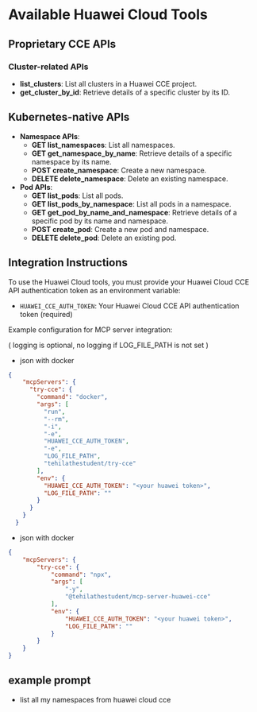 # Available Huawei Cloud Tools

## Proprietary CCE APIs

### Cluster-related APIs
- **list_clusters**: List all clusters in a Huawei CCE project.
- **get_cluster_by_id**: Retrieve details of a specific cluster by its ID.


## Kubernetes-native APIs

- **Namespace APIs**:
  - **GET list_namespaces**: List all namespaces.
  - **GET get_namespace_by_name**: Retrieve details of a specific namespace by its name.
  - **POST create_namespace**: Create a new namespace.
  - **DELETE delete_namespace**: Delete an existing namespace.
- **Pod APIs**:
  - **GET list_pods**: List all pods.
  - **GET list_pods_by_namespace**: List all pods in a namespace.
  - **GET get_pod_by_name_and_namespace**: Retrieve details of a specific pod by its name and namespace.
  - **POST create_pod**: Create a new pod and namespace.
  - **DELETE delete_pod**: Delete an existing pod.



## Integration Instructions

To use the Huawei Cloud tools, you must provide your Huawei Cloud CCE API authentication token as an environment variable:

- `HUAWEI_CCE_AUTH_TOKEN`: Your Huawei Cloud CCE API authentication token (required)

Example configuration for MCP server integration:

( logging is optional, no logging if LOG_FILE_PATH is not set )

- json with docker

```json
{
    "mcpServers": { 
      "try-cce": {
        "command": "docker",
        "args": [
          "run",
          "--rm",
          "-i",
          "-e",
          "HUAWEI_CCE_AUTH_TOKEN",
          "-e",
          "LOG_FILE_PATH",
          "tehilathestudent/try-cce"
        ],
        "env": {
          "HUAWEI_CCE_AUTH_TOKEN": "<your huawei token>",
          "LOG_FILE_PATH": ""
        }
      }
    }
  }
```


- json with docker

```json
{
    "mcpServers": {
        "try-cce": {
            "command": "npx",
            "args": [
                "-y",
                "@tehilathestudent/mcp-server-huawei-cce"
            ],
            "env": {
                "HUAWEI_CCE_AUTH_TOKEN": "<your huawei token>",
                "LOG_FILE_PATH": ""
            }
        }
    }
}
```

## example prompt

- list all my namespaces from huawei cloud cce

